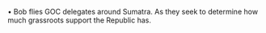   •    Bob flies GOC delegates around Sumatra. As they seek to determine how much grassroots support the Republic has.  